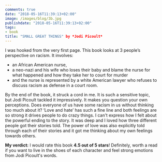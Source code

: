 ```yaml
---
comments: true
date: "2018-05-16T11:39:13+02:00"
image: /images/blog/3b.jpg
publishdate: "2018-05-16T11:39:13+02:00"
tags:
- book
title: "SMALL GREAT THINGS" by *Jodi Picoult*
---
```

<!--# This is another post-->
I was hooked from the very first page. This book looks at 3 people’s perspective on racism. It involves: 
- an African American nurse, 
- a neo-nazi and his wife who loses their baby and blame the nurse for what happened and how they take her to court for murder 
- and the nurse is represented by a white American lawyer who refuses to discuss racism as defense in a court room. 

By the end of the book, it struck a cord in me. It is such a sensitive topic, but Jodi Picoult tackled it impressively. It makes you question your own perceptions. Does everyone of us have some racism in us without thinking too much about it? ‘Love and hate’ has such a fine line and both feelings are so strong it drives people to do crazy things. I can't express how I felt about the powerful ending to the story. It was deep and I loved how three different people got their stories told. The power of love was also explicitly told through each of their stories and it got me thinking about my own feelings towards others.  

**My verdict:** I would rate this book **4.5 out of 5 stars**! Definitely, worth a read if you want to live in the shoes of each character and feel strong emotions from Jodi Picoult's words. 